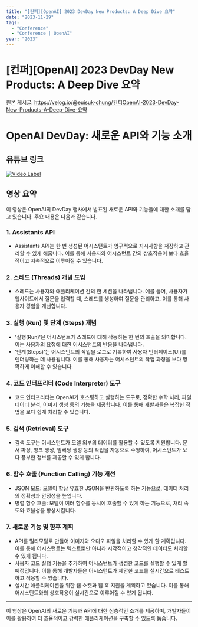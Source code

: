 ```yaml
---
title: "[컨퍼][OpenAI] 2023 DevDay New Products: A Deep Dive 요약"
date: "2023-11-29"
tags:
  - "Conference"
  - "Conference | OpenAI"
year: "2023"
---
```


# [컨퍼][OpenAI] 2023 DevDay New Products: A Deep Dive 요약

원본 게시글: https://velog.io/@euisuk-chung/컨퍼OpenAI-2023-DevDay-New-Products-A-Deep-Dive-요약



OpenAI DevDay: 새로운 API와 기능 소개
=============================

유튜브 링크
------

[![Video Label](https://img.youtube.com/vi/pq34V_V5j18/0.jpg)](https://youtu.be/pq34V_V5j18)

영상 요약
-----

이 영상은 OpenAI의 DevDay 행사에서 발표된 새로운 API와 기능들에 대한 소개를 담고 있습니다. 주요 내용은 다음과 같습니다.

### 1. Assistants API

* Assistants API는 한 번 생성된 어시스턴트가 영구적으로 지시사항을 저장하고 관리할 수 있게 해줍니다. 이를 통해 사용자와 어시스턴트 간의 상호작용이 보다 효율적이고 지속적으로 이루어질 수 있습니다.

### 2. 스레드 (Threads) 개념 도입

* 스레드는 사용자와 애플리케이션 간의 한 세션을 나타냅니다. 예를 들어, 사용자가 웹사이트에서 질문을 입력할 때, 스레드를 생성하여 질문을 관리하고, 이를 통해 사용자 경험을 개선합니다.

### 3. 실행 (Run) 및 단계 (Steps) 개념

* '실행(Run)'은 어시스턴트가 스레드에 대해 작동하는 한 번의 호출을 의미합니다. 이는 사용자의 요청에 대한 어시스턴트의 반응을 나타냅니다.
* '단계(Steps)'는 어시스턴트의 작업을 로그로 기록하여 사용자 인터페이스(UI)를 렌더링하는 데 사용됩니다. 이를 통해 사용자는 어시스턴트의 작업 과정을 보다 명확하게 이해할 수 있습니다.

### 4. 코드 인터프리터 (Code Interpreter) 도구

* 코드 인터프리터는 OpenAI가 호스팅하고 실행하는 도구로, 정확한 수학 처리, 파일 데이터 분석, 이미지 생성 등의 기능을 제공합니다. 이를 통해 개발자들은 복잡한 작업을 보다 쉽게 처리할 수 있습니다.

### 5. 검색 (Retrieval) 도구

* 검색 도구는 어시스턴트가 모델 외부의 데이터를 활용할 수 있도록 지원합니다. 문서 파싱, 청크 생성, 임베딩 생성 등의 작업을 자동으로 수행하여, 어시스턴트가 보다 풍부한 정보를 제공할 수 있게 합니다.

### 6. 함수 호출 (Function Calling) 기능 개선

* JSON 모드: 모델이 항상 유효한 JSON을 반환하도록 하는 기능으로, 데이터 처리의 정확성과 안정성을 높입니다.
* 병렬 함수 호출: 모델이 여러 함수를 동시에 호출할 수 있게 하는 기능으로, 처리 속도와 효율성을 향상시킵니다.

### 7. 새로운 기능 및 향후 계획

* API를 멀티모달로 만들어 이미지와 오디오 파일을 처리할 수 있게 할 계획입니다. 이를 통해 어시스턴트는 텍스트뿐만 아니라 시각적이고 청각적인 데이터도 처리할 수 있게 됩니다.
* 사용자 코드 실행 기능을 추가하여 어시스턴트가 생성한 코드를 실행할 수 있게 할 예정입니다. 이를 통해 개발자들은 어시스턴트가 제안한 코드를 실시간으로 테스트하고 적용할 수 있습니다.
* 실시간 애플리케이션을 위한 웹 소켓과 웹 훅 지원을 계획하고 있습니다. 이를 통해 어시스턴트와의 상호작용이 실시간으로 이루어질 수 있게 됩니다.

---

이 영상은 OpenAI의 새로운 기능과 API에 대한 심층적인 소개를 제공하며, 개발자들이 이를 활용하여 더 효율적이고 강력한 애플리케이션을 구축할 수 있도록 돕습니다.

